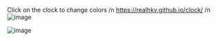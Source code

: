 Click on the clock to change colors /n
https://realhkv.github.io/clock/ /n
![image](https://github.com/user-attachments/assets/2f43b75a-89e1-4156-b69f-8a35035c4815)

![image](https://github.com/user-attachments/assets/1aed4bae-dde0-48ad-b475-54f8cd12165b)
